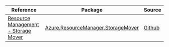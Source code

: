 | Reference | Package | Source |
|---|---|---|
|[Resource Management - Storage Mover](resourcemanager.storagemover-readme.md)|[Azure.ResourceManager.StorageMover](https://www.nuget.org/packages/Azure.ResourceManager.StorageMover)|[Github](https://github.com/Azure/azure-sdk-for-net/blob/main/sdk/storagemover/Azure.ResourceManager.StorageMover)|
